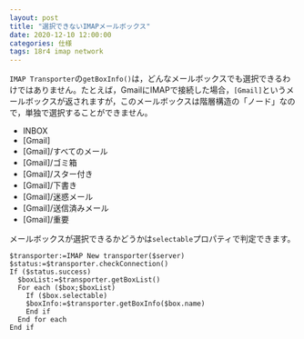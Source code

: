 ```yaml
---
layout: post
title: "選択できないIMAPメールボックス"
date: 2020-12-10 12:00:00
categories: 仕様
tags: 18r4 imap network
---
```


`IMAP Transporter`の`getBoxInfo()`は，どんなメールボックスでも選択できるわけではありません。たとえば，GmailにIMAPで接続した場合，`[Gmail]`というメールボックスが返されますが，このメールボックスは階層構造の「ノード」なので，単独で選択することができません。

* INBOX
* [Gmail]
* [Gmail]/すべてのメール
* [Gmail]/ゴミ箱
* [Gmail]/スター付き
* [Gmail]/下書き
* [Gmail]/迷惑メール
* [Gmail]/送信済みメール
* [Gmail]/重要

メールボックスが選択できるかどうかは`selectable`プロパティで判定できます。

```
$transporter:=IMAP New transporter($server)
$status:=$transporter.checkConnection()
If ($status.success)
  $boxList:=$transporter.getBoxList()
  For each ($box;$boxList)
    If ($box.selectable)
    $boxInfo:=$transporter.getBoxInfo($box.name)
    End if
  End for each
End if
```
